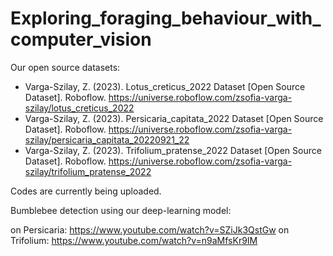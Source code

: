 # Exploring_foraging_behaviour_with_computer_vision

Our open source datasets:
- Varga-Szilay, Z. (2023). Lotus_creticus_2022 Dataset [Open Source Dataset]. Roboflow. https://universe.roboflow.com/zsofia-varga-szilay/lotus_creticus_2022
- Varga-Szilay, Z. (2023). Persicaria_capitata_2022 Dataset [Open Source Dataset]. Roboflow. https://universe.roboflow.com/zsofia-varga-szilay/persicaria_capitata_20220921_22
- Varga-Szilay, Z. (2023). Trifolium_pratense_2022 Dataset [Open Source Dataset]. Roboflow. https://universe.roboflow.com/zsofia-varga-szilay/trifolium_pratense_2022

Codes are currently being uploaded.

Bumblebee detection using our deep-learning model:

on Persicaria: https://www.youtube.com/watch?v=SZiJk3QstGw
on Trifolium: https://www.youtube.com/watch?v=n9aMfsKr9IM
